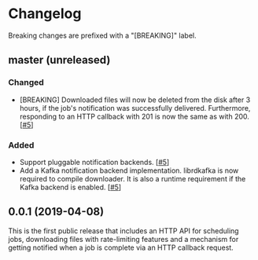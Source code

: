 # Changelog

Breaking changes are prefixed with a "[BREAKING]" label.

## master (unreleased)

### Changed

- [BREAKING] Downloaded files will now be deleted from the disk after 3 hours,
  if the job's notification was successfully delivered. Furthermore, responding
  to an HTTP callback with 201 is now the same as with 200. [[#5](https://github.com/skroutz/downloader/pull/5)]

### Added

- Support pluggable notification backends. [[#5](https://github.com/skroutz/downloader/pull/5)]
- Add a Kafka notification backend implementation. librdkafka is now required
  to compile downloader. It is also a runtime requirement if the Kafka backend
  is enabled. [[#5](https://github.com/skroutz/downloader/pull/5)]

## 0.0.1 (2019-04-08)

This is the first public release that includes an HTTP API for scheduling
jobs, downloading files with rate-limiting features and a mechanism for
getting notified when a job is complete via an HTTP callback request.
